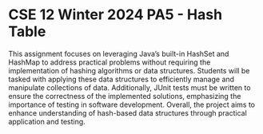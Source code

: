 # CSE 12 Winter 2024 PA5 - Hash Table
This assignment focuses on leveraging Java’s built-in HashSet and HashMap to address practical problems without requiring the implementation of hashing algorithms or data structures. Students will be tasked with applying these data structures to efficiently manage and manipulate collections of data. Additionally, JUnit tests must be written to ensure the correctness of the implemented solutions, emphasizing the importance of testing in software development. Overall, the project aims to enhance understanding of hash-based data structures through practical application and testing.
